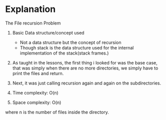 # Explanation

The File recursion Problem

1. Basic Data structure/concept used
    - Not a data structure but the concept of recursion
    - Though stack is the data structure used for the internal implementation of the stack(stack frames.)

2. As taught in the lessons, the first thing i looked for was the base case, that was simply when there are no more directories, we simply have to print the files and return.

3. Next, it was just calling recursion again and again on the subdirectories.

4. Time complexity: O(n)
5. Space complexity: O(n)

where n is the number of files inside the directory.